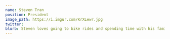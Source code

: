 ```yaml
---
name: Steven Tran
position: President
image_path: https://i.imgur.com/KrXLewr.jpg
twitter: 
blurb: Steven loves going to bike rides and spending time with his family.
---
```

